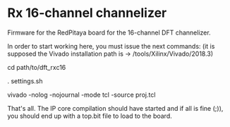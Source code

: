 # Rx 16-channel channelizer
  
Firmware for the RedPitaya board for the 16-channel DFT channelizer.

In order to start working here, you must issue the next commands:
(it is supposed the Vivado installation path is -> /tools/Xilinx/Vivado/2018.3)

cd path/to/dft_rxc16

. settings.sh

vivado -nolog -nojournal -mode tcl -source proj.tcl

That's all. The IP core compilation should have started and if all is fine (;)),
you should end up with a top.bit file to load to the board.



